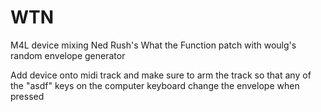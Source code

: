 # WTN
M4L device mixing Ned Rush's What the Function patch with woulg's random envelope generator

Add device onto midi track and make sure to arm the track so that any of the "asdf" keys on the computer keyboard change the envelope when pressed
